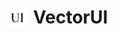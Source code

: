 <div style="height: 100vh; display: flex; justify-content: center; align-items: center;">
  <h1 align="center" style="display: flex; align-items: center; gap: 10px; margin: 0;">
    <img src="./app/icon.png" style="width: 30px; height: 30px;" alt="icon" />
    VectorUI
  </h1>
</div>

<p align="center"> 
    <b>
        Unique UI Components & Templates Library
    </b>
</p>

<div align="center">
    <a href="https://github.com/Vaibhav-kesarwani/vectorui/stargazers"><img alt="GitHub Repo stars" src="https://img.shields.io/github/stars/Vaibhav-kesarwani/vectorui"></a>
    <a href="https://twitter.com/Vaibhav_k__"><img alt="Twitter Follow" src="https://img.shields.io/twitter/follow/Vaibhav_k__"></a>
    <a href="https://github.com/Vaibhav-kesarwani/vectorui/network"><img alt="Github Repo forks" src="https://img.shields.io/github/forks/Vaibhav-kesarwani/vectorui"></a>
    <a href="https://github.com/Vaibhav-kesarwani/vectorui/blob/main/LICENSE.md"><img alt="License" src="https://img.shields.io/badge/License-MIT-yellow.svg"></a>
  
</div>

<br>

Welcome to **VectorUI**, your ultimate front-end companion for crafting modern, visually appealing, and reusable UI components and website templates — designed to speed up your development workflow and inspire creativity.

This library is perfect for developers who want to save time building interfaces while maintaining high design standards. Whether you're prototyping a startup landing page or building a complete portfolio, **VectorUI** offers everything you need in one elegant package.

---

## 📚 About VectorUI

**VectorUI** is a growing collection of uniquely crafted UI components and full-page templates, built with **Next.js, TypeScript, React, Tailwind CSS, Framer Motion,** and **shadcn/ui**. Designed for speed and simplicity, it offers production-ready building blocks that are easy to use, visually polished, and highly customizable — without unnecessary complexity.

### Inside VectorUI, you’ll find:

- ✅ A variety of original, hand-crafted UI components
- ✅ Full-page website templates for rapid deployment
- ✅ Modular, reusable code written with best practices
- ✅ Responsive designs that adapt seamlessly to all devices
- ✅ Easily customizable styles for your own branding

---

## 🧩 What’s Included

VectorUI offers a wide range of reusable components and templates built with modern technologies:

- Buttons, modals, sliders, dropdowns, accordions —
  built with shadcn/ui + Tailwind
- Forms and input groups — styled and
  validation-ready with React + TypeScript
- Fully responsive navigation bars and footers —
  optimized for mobile and desktop
- Full-page templates — including landing pages,
  portfolios, dashboards, and blogs
- Theme support — built-in dark/light theming using
  Tailwind CSS and CSS variables
- Smooth UI interactions — powered by Framer Motion
  for animations and transitions

Each component lives in its own folder with:

- A `.tsx` file (React component)
- Tailwind-based styling
- Optional motion integration
- A `README.md` explaining usage, props, and customization

Everything is structured for scalability and ease of integration in your Next.js projects.

---

## 💡 Why Use VectorUI?

Here’s why developers love building with VectorUI:

✅ Build modern UIs faster with ready-to-use React + TypeScript components  
✅ Stay consistent with scalable, Tailwind-powered design patterns  
✅ Deliver polished UX/UI without needing a dedicated designer  
✅ Learn advanced React, Framer Motion, and shadcn/ui through clean, real-world examples  
✅ Focus on building features — not reinventing UI from scratch

---

## 🛠️ Getting Started

Follow these simple steps to locally use the VectorUI:

#### Step 1: Clone the repository

```bash
git clone https://github.com/Vaibhav-kesarwani/vectorui.git
```

#### Step 2: Navigate into the project

```bash
cd vectorui
```

#### Step 3: Install the required packages

```bash
pnpm install
```

#### Step 4: Run the project locally

```bash
pnpm dev
```

---

## 🌐 Live Preview

Want to see components in action before using them? Visit the [VectorUI Website](https://vectorui.vercel.app/) to explore and copy-paste directly from the preview.

---

## 🧰 Tech Stack

VectorUI is built using a modern frontend stack for performance, scalability, and developer experience:

- **Next.js** – Framework for server-side rendering and fast web app performance
- **TypeScript** – Strong typing for safer, more maintainable code
- **React** – Component-based architecture for flexible UI development
- **Tailwind CSS** – Utility-first styling for rapid design iteration
- **Framer Motion** – Seamless animations and interaction transitions
- **shadcn/ui** – Beautiful, accessible component primitives built on Tailwind

---

## 📄 License

This project is licensed under the **MIT License**.  
Feel free to use, modify, and share it. See the [LICENSE](LICENSE) file for details.

---

## 📢 Contact

If you have any suggestions, questions, or feedback, feel free to reach out:

- 📬 **Email**: [vaibhavkesarwani100@gmail.com](mailto:vaibhavkesarwani100@gmail.com)
- 💼 **GitHub**: [@Vaibhav-kesarwani](https://github.com/Vaibhav-kesarwani)
- 🔥 **Portfolio**: [vaibhav kesarwani](https://vaibhavkesarwani.vercel.app/)

---

## 🌟 Support & Share

If `VectorUI` helps you build better interfaces:

- ⭐ Star this repo on GitHub
- 🍴 Fork it to build your own UI collection
- 📣 Share it with your developer friends and communities!

---

## 🚀 Start Designing Today

Your next website doesn’t need to start from scratch. Use **VectorUI** to kickstart your designs with quality components and templates that just work. Explore, customize, and build something extraordinary.
